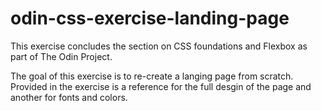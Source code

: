 # odin-css-exercise-landing-page

This exercise concludes the section on CSS foundations and Flexbox as part of The Odin Project.

The goal of this exercise is to re-create a langing page from scratch. Provided in the exercise is a reference for the full desgin of the page and another for fonts and colors.